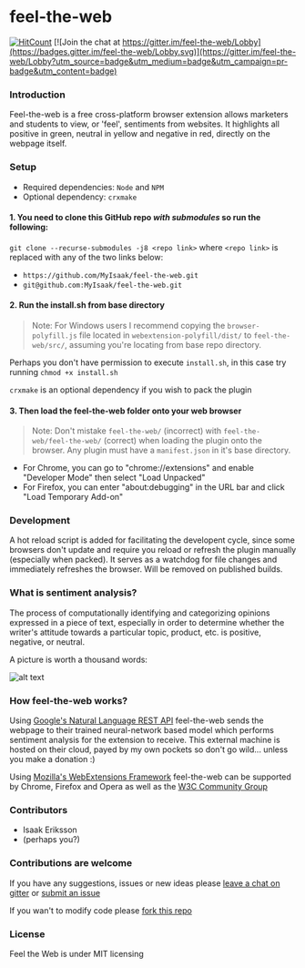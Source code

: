 # feel-the-web

[![HitCount](http://hits.dwyl.io/myisaak/feel-the-web.svg)](http://hits.dwyl.io/myisaak/feel-the-web)
[![Join the chat at https://gitter.im/feel-the-web/Lobby](https://badges.gitter.im/feel-the-web/Lobby.svg)](https://gitter.im/feel-the-web/Lobby?utm_source=badge&utm_medium=badge&utm_campaign=pr-badge&utm_content=badge)

### Introduction

Feel-the-web is a free cross-platform browser extension allows marketers and students to view, or 'feel', sentiments from websites. It highlights all positive in green, neutral in yellow and negative in red, directly on the webpage itself.

### Setup

- Required dependencies: `Node` and `NPM`
- Optional dependency: `crxmake`

#### 1. You need to clone this GitHub repo *with submodules* so run the following:

`git clone --recurse-submodules -j8 <repo link>` where `<repo link>` is replaced with any of the two links below: 
 - `https://github.com/MyIsaak/feel-the-web.git`
 - `git@github.com:MyIsaak/feel-the-web.git`
 
#### 2. Run the install.sh from base directory
> Note: For Windows users I recommend copying the `browser-polyfill.js` file located in `webextension-polyfill/dist/` to `feel-the-web/src/`, assuming you're locating from base repo directory.

Perhaps you don't have permission to execute `install.sh`, in this case try running `chmod +x install.sh`

`crxmake` is an optional dependency if you wish to pack the plugin

#### 3. Then load the feel-the-web folder onto your web browser
> Note: Don't mistake `feel-the-web/` (incorrect) with `feel-the-web/feel-the-web/` (correct) when loading the plugin onto the browser. Any plugin must have a `manifest.json` in it's base directory.

- For Chrome, you can go to "chrome://extensions" and enable "Developer Mode" then select "Load Unpacked"
- For Firefox, you can enter "about:debugging" in the URL bar and click "Load Temporary Add-on"

### Development

A hot reload script is added for facilitating the developent cycle, since some browsers don't update and require you reload or refresh the plugin manually (especially when packed). It serves as a watchdog for file changes and immediately refreshes the browser. Will be removed on published builds.

### What is sentiment analysis?

The process of computationally identifying and categorizing opinions expressed in a piece of text, especially in order to determine whether the writer's attitude towards a particular topic, product, etc. is positive, negative, or neutral.

A picture is worth a thousand words:

![alt text](https://www.kdnuggets.com/images/sentiment-fig-1-689.jpg "Sentiment analysis diagram")

### How feel-the-web works?

Using [Google's Natural Language REST API](https://cloud.google.com/natural-language/) feel-the-web sends the webpage to their trained neural-network based model which performs sentiment analysis for the extension to receive. This external machine is hosted on their cloud, payed by my own pockets so don't go wild... unless you make a donation :)

Using [Mozilla's WebExtensions Framework](https://developer.mozilla.org/en-US/Add-ons/WebExtensions) feel-the-web can be supported by Chrome, Firefox and Opera as well as the [W3C Community Group](https://browserext.github.io/browserext/)

### Contributors

- Isaak Eriksson
- (perhaps you?)

### Contributions are welcome

If you have any suggestions, issues or new ideas please [leave a chat on gitter](https://gitter.im/feel-the-web/Lobby) or [submit an issue](https://github.com/MyIsaak/feel-the-web/issues)

If you wan't to modify code please [fork this repo](https://github.com/MyIsaak/feel-the-web/edit/master/README.md#fork-destination-box)

### License

Feel the Web is under MIT licensing
